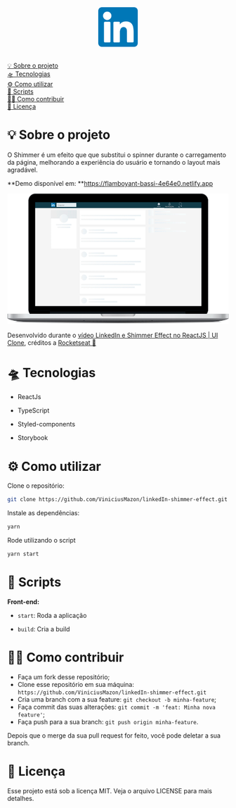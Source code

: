 





<div align="center">
	<img src="readme/logo.png" alt="LinkedIn logo" height="90">
    <br/>
    <br/>
</div>
<p>
  <a href="#-sobre-o-projeto">💡 Sobre o projeto</a>
  <br/>
  <a href="#-tecnologias">🛸 Tecnologias</a>
   <br/>
  <a href="#-como-utilizar">⚙️ Como utilizar</a>
   <br/>
  <a href="#-scripts">🤖 Scripts</a>
   <br/>
  <a href="#-como-contribuir">🖖🏻 Como contribuir</a>
   <br/>
  <a href="#-licença">📝 Licença</a>
</p>



# 💡 Sobre o projeto

O Shimmer é um efeito que que substitui o spinner durante o carregamento da página, melhorando a experiência do usuário e tornando o layout mais agradável. 

**Demo disponível em: **https://flamboyant-bassi-4e64e0.netlify.app



<div align="center">
    <img src="readme/feed.gif" alt="Efeito shimmer" width="auto">
    <br/>
</div>



Desenvolvido durante o [vídeo LinkedIn e Shimmer Effect no ReactJS | UI Clone](https://www.youtube.com/watch?v=-ZV-_7vNRGw&list=WL&index=11&t=86s), créditos a [Rocketseat 🚀](https://github.com/Rocketseat)




# 🛸 Tecnologias

* ReactJs

* TypeScript

* Styled-components

* Storybook

  

# ⚙️ Como utilizar

Clone o repositório:

```bash
git clone https://github.com/ViniciusMazon/linkedIn-shimmer-effect.git
```

Instale as dependências:

```bash
yarn
```
Rode utilizando o script

```bash
yarn start
```



# 🤖 Scripts

**Front-end:**

- `start`: Roda a aplicação

- ``build``: Cria a build

  

# 🖖🏻 Como contribuir

- Faça um fork desse repositório;
- Clone esse repositório em sua máquina: `https://github.com/ViniciusMazon/linkedIn-shimmer-effect.git`
- Cria uma branch com a sua feature: `git checkout -b minha-feature`;
- Faça commit das suas alterações: `git commit -m 'feat: Minha nova feature'`;
- Faça push para a sua branch: `git push origin minha-feature`.

Depois que o merge da sua pull request for feito, você pode deletar a sua branch.



# 📝 Licença

Esse projeto está sob a licença MIT. Veja o arquivo LICENSE para mais detalhes.